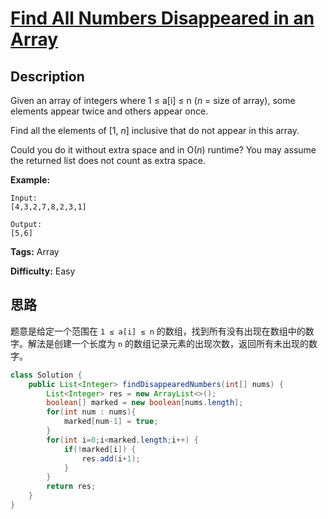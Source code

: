 # [Find All Numbers Disappeared in an Array][title]

## Description

Given an array of integers where 1 ≤ a[i] ≤ n (*n* = size of array), some elements appear twice and others appear once.

Find all the elements of [1, *n*] inclusive that do not appear in this array.

Could you do it without extra space and in O(*n*) runtime? You may assume the returned list does not count as extra space.

**Example:**

```
Input:
[4,3,2,7,8,2,3,1]

Output:
[5,6]
```

**Tags:** Array

**Difficulty:** Easy

## 思路

题意是给定一个范围在 `1 ≤ a[i] ≤ n` 的数组，找到所有没有出现在数组中的数字。解法是创建一个长度为 `n` 的数组记录元素的出现次数，返回所有未出现的数字。

```java
class Solution {
    public List<Integer> findDisappearedNumbers(int[] nums) {
        List<Integer> res = new ArrayList<>();
        boolean[] marked = new boolean[nums.length];
        for(int num : nums){
            marked[num-1] = true;
        }
        for(int i=0;i<marked.length;i++) {
            if(!marked[i]) {
                res.add(i+1);
            }
        }
        return res;
    }
}
```

[title]: https://leetcode.com/problems/find-all-numbers-disappeared-in-an-array/
